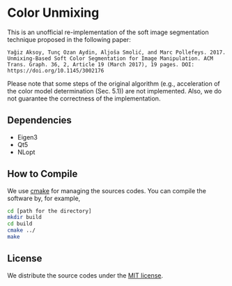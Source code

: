 # Color Unmixing

This is an unofficial re-implementation of the soft image segmentation technique proposed in the following paper:
```
Yağiz Aksoy, Tunç Ozan Aydin, Aljoša Smolić, and Marc Pollefeys. 2017. Unmixing-Based Soft Color Segmentation for Image Manipulation. ACM Trans. Graph. 36, 2, Article 19 (March 2017), 19 pages. DOI: https://doi.org/10.1145/3002176
```
Please note that some steps of the original algorithm (e.g., acceleration of the color model determination (Sec. 5.1)) are not implemented. Also, we do not guarantee the correctness of the implementation.

## Dependencies

- Eigen3
- Qt5
- NLopt

## How to Compile

We use [cmake](https://cmake.org/) for managing the sources codes. You can compile the software by, for example,
```bash
cd [path for the directory]
mkdir build
cd build
cmake ../
make
```

## License

We distribute the source codes under the [MIT license](https://opensource.org/licenses/mit-license.php).

